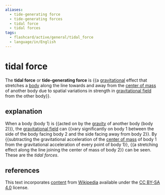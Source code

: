 ```yaml
---
aliases:
  - tide-generating force
  - tide-generating forces
  - tidal force
  - tidal forces
tags:
  - flashcard/active/general/tidal_force
  - language/in/English
---
```


# tidal force

The __tidal force__ or __tide-generating force__ is {{a [gravitational](gravity.md) effect that stretches a [body](physical%20object.md) along the line towards and away from the [center of mass](center%20of%20mass.md) of another body due to spatial variations in strength in [gravitational field](gravitational%20field.md) from the other body}}. <!--SR:!2025-02-20,141,290-->

## explanation

When a body (body 1) is {{acted on by the [gravity](gravity.md) of another body (body 2)}}, the [gravitational field](gravitational%20field.md) can {{vary significantly on body 1 between the side of the body facing body 2 and the side facing away from body 2}}. By {{subtracting the gravitational acceleration of the [center of mass](center%20of%20mass.md) of body 1 from the gravitational acceleration of every point of body 1}}, {{a stretching effect along the line joining the center of mass of body 2}} can be seen. These are the _tidal forces_. <!--SR:!2025-03-01,163,310!2025-01-07,111,290!2025-05-06,218,330!2025-03-24,180,310-->

## references

This text incorporates [content](https://en.wikipedia.org/wiki/tidal_force) from [Wikipedia](Wikipedia.md) available under the [CC BY-SA 4.0](https://creativecommons.org/licenses/by-sa/4.0/) license.
